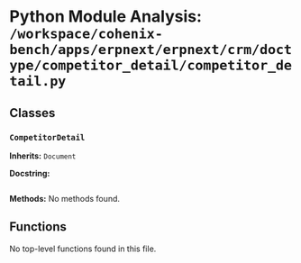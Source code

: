 # Python Module Analysis: `/workspace/cohenix-bench/apps/erpnext/erpnext/crm/doctype/competitor_detail/competitor_detail.py`

## Classes

### `CompetitorDetail`
**Inherits:** `Document`


**Docstring:**
```

```

**Methods:**
No methods found.




## Functions

No top-level functions found in this file.
